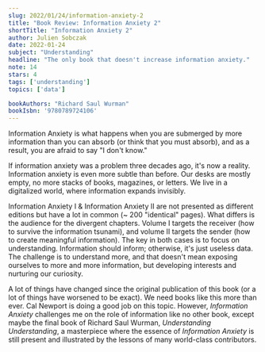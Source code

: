 ```yaml
---
slug: 2022/01/24/information-anxiety-2
title: "Book Review: Information Anxiety 2"
shortTitle: "Information Anxiety 2"
author: Julien Sobczak
date: 2022-01-24
subject: "Understanding"
headline: "The only book that doesn't increase information anxiety."
note: 14
stars: 4
tags: ['understanding']
topics: ['data']

bookAuthors: "Richard Saul Wurman"
bookIsbn: '9780789724106'
---
```


Information Anxiety is what happens when you are submerged by more information than you can absorb (or think that you must absorb), and as a result, you are afraid to say "I don't know."

If information anxiety was a problem three decades ago, it's now a reality. Information anxiety is even more subtle than before. Our desks are mostly empty, no more stacks of books, magazines, or letters. We live in a digitalized world, where information expands invisibly.

Information Anxiety I & Information Anxiety II are not presented as different editions but have a lot in common (~ 200 "identical" pages). What differs is the audience for the divergent chapters. Volume I targets the receiver (how to survive the information tsunami), and volume II targets the sender (how to create meaningful information). The key in both cases is to focus on understanding. Information should inform; otherwise, it's just useless data. The challenge is to understand more, and that doesn't mean exposing ourselves to more and more information, but developing interests and nurturing our curiosity.

A lot of things have changed since the original publication of this book (or a lot of things have worsened to be exact). We need books like this more than ever. Cal Newport is doing a good job on this topic. However, _Information Anxiety_ challenges me on the role of information like no other book, except maybe the final book of Richard Saul Wurman, _Understanding Understanding_, a masterpiece where the essence of _Information Anxiety_ is still present and illustrated by the lessons of many world-class contributors.
    
